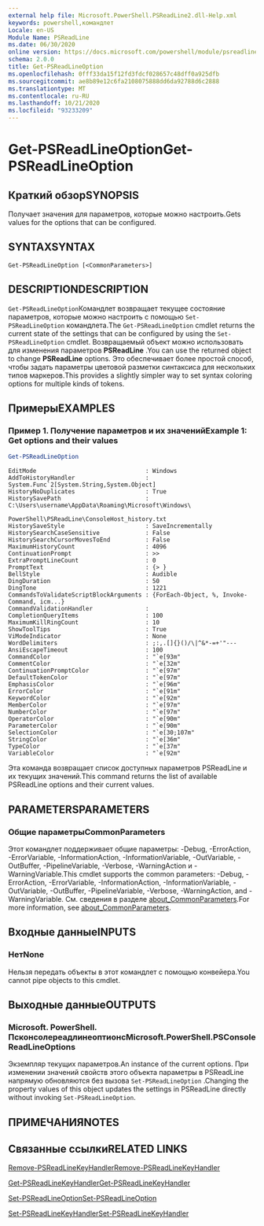 ```yaml
---
external help file: Microsoft.PowerShell.PSReadLine2.dll-Help.xml
keywords: powershell,командлет
Locale: en-US
Module Name: PSReadLine
ms.date: 06/30/2020
online version: https://docs.microsoft.com/powershell/module/psreadline/get-psreadlineoption?view=powershell-7&WT.mc_id=ps-gethelp
schema: 2.0.0
title: Get-PSReadLineOption
ms.openlocfilehash: 0fff33da15f12fd3fdcf028657c48dff0a925dfb
ms.sourcegitcommit: ae8b89e12c6fa2108075888dd6da92788d6c2888
ms.translationtype: MT
ms.contentlocale: ru-RU
ms.lasthandoff: 10/21/2020
ms.locfileid: "93233209"
---
```

# <span data-ttu-id="f7077-103">Get-PSReadLineOption</span><span class="sxs-lookup"><span data-stu-id="f7077-103">Get-PSReadLineOption</span></span>

## <span data-ttu-id="f7077-104">Краткий обзор</span><span class="sxs-lookup"><span data-stu-id="f7077-104">SYNOPSIS</span></span>
<span data-ttu-id="f7077-105">Получает значения для параметров, которые можно настроить.</span><span class="sxs-lookup"><span data-stu-id="f7077-105">Gets values for the options that can be configured.</span></span>

## <span data-ttu-id="f7077-106">SYNTAX</span><span class="sxs-lookup"><span data-stu-id="f7077-106">SYNTAX</span></span>

```
Get-PSReadLineOption [<CommonParameters>]
```

## <span data-ttu-id="f7077-107">DESCRIPTION</span><span class="sxs-lookup"><span data-stu-id="f7077-107">DESCRIPTION</span></span>

<span data-ttu-id="f7077-108">`Get-PSReadLineOption`Командлет возвращает текущее состояние параметров, которые можно настроить с помощью `Set-PSReadLineOption` командлета.</span><span class="sxs-lookup"><span data-stu-id="f7077-108">The `Get-PSReadLineOption` cmdlet returns the current state of the settings that can be configured by using the `Set-PSReadLineOption` cmdlet.</span></span> <span data-ttu-id="f7077-109">Возвращаемый объект можно использовать для изменения параметров **PSReadLine** .</span><span class="sxs-lookup"><span data-stu-id="f7077-109">You can use the returned object to change **PSReadLine** options.</span></span> <span data-ttu-id="f7077-110">Это обеспечивает более простой способ, чтобы задать параметры цветовой разметки синтаксиса для нескольких типов маркеров.</span><span class="sxs-lookup"><span data-stu-id="f7077-110">This provides a slightly simpler way to set syntax coloring options for multiple kinds of tokens.</span></span>

## <span data-ttu-id="f7077-111">Примеры</span><span class="sxs-lookup"><span data-stu-id="f7077-111">EXAMPLES</span></span>

### <span data-ttu-id="f7077-112">Пример 1. Получение параметров и их значений</span><span class="sxs-lookup"><span data-stu-id="f7077-112">Example 1: Get options and their values</span></span>

```powershell
Get-PSReadLineOption
```

```Output
EditMode                               : Windows
AddToHistoryHandler                    : System.Func`2[System.String,System.Object]
HistoryNoDuplicates                    : True
HistorySavePath                        : C:\Users\username\AppData\Roaming\Microsoft\Windows\
                                         PowerShell\PSReadLine\ConsoleHost_history.txt
HistorySaveStyle                       : SaveIncrementally
HistorySearchCaseSensitive             : False
HistorySearchCursorMovesToEnd          : False
MaximumHistoryCount                    : 4096
ContinuationPrompt                     : >>
ExtraPromptLineCount                   : 0
PromptText                             : {> }
BellStyle                              : Audible
DingDuration                           : 50
DingTone                               : 1221
CommandsToValidateScriptBlockArguments : {ForEach-Object, %, Invoke-Command, icm...}
CommandValidationHandler               :
CompletionQueryItems                   : 100
MaximumKillRingCount                   : 10
ShowToolTips                           : True
ViModeIndicator                        : None
WordDelimiters                         : ;:,.[]{}()/\|^&*-=+'"---
AnsiEscapeTimeout                      : 100
CommandColor                           : "`e[93m"
CommentColor                           : "`e[32m"
ContinuationPromptColor                : "`e[97m"
DefaultTokenColor                      : "`e[97m"
EmphasisColor                          : "`e[96m"
ErrorColor                             : "`e[91m"
KeywordColor                           : "`e[92m"
MemberColor                            : "`e[97m"
NumberColor                            : "`e[97m"
OperatorColor                          : "`e[90m"
ParameterColor                         : "`e[90m"
SelectionColor                         : "`e[30;107m"
StringColor                            : "`e[36m"
TypeColor                              : "`e[37m"
VariableColor                          : "`e[92m"
```

<span data-ttu-id="f7077-113">Эта команда возвращает список доступных параметров PSReadLine и их текущих значений.</span><span class="sxs-lookup"><span data-stu-id="f7077-113">This command returns the list of available PSReadLine options and their current values.</span></span>

## <span data-ttu-id="f7077-114">PARAMETERS</span><span class="sxs-lookup"><span data-stu-id="f7077-114">PARAMETERS</span></span>

### <span data-ttu-id="f7077-115">Общие параметры</span><span class="sxs-lookup"><span data-stu-id="f7077-115">CommonParameters</span></span>

<span data-ttu-id="f7077-116">Этот командлет поддерживает общие параметры: -Debug, -ErrorAction, -ErrorVariable, -InformationAction, -InformationVariable, -OutVariable, -OutBuffer, -PipelineVariable, -Verbose, -WarningAction и -WarningVariable.</span><span class="sxs-lookup"><span data-stu-id="f7077-116">This cmdlet supports the common parameters: -Debug, -ErrorAction, -ErrorVariable, -InformationAction, -InformationVariable, -OutVariable, -OutBuffer, -PipelineVariable, -Verbose, -WarningAction, and -WarningVariable.</span></span> <span data-ttu-id="f7077-117">См. сведения в разделе [about_CommonParameters](http://go.microsoft.com/fwlink/?LinkID=113216).</span><span class="sxs-lookup"><span data-stu-id="f7077-117">For more information, see [about_CommonParameters](http://go.microsoft.com/fwlink/?LinkID=113216).</span></span>

## <span data-ttu-id="f7077-118">Входные данные</span><span class="sxs-lookup"><span data-stu-id="f7077-118">INPUTS</span></span>

### <span data-ttu-id="f7077-119">Нет</span><span class="sxs-lookup"><span data-stu-id="f7077-119">None</span></span>

<span data-ttu-id="f7077-120">Нельзя передать объекты в этот командлет с помощью конвейера.</span><span class="sxs-lookup"><span data-stu-id="f7077-120">You cannot pipe objects to this cmdlet.</span></span>

## <span data-ttu-id="f7077-121">Выходные данные</span><span class="sxs-lookup"><span data-stu-id="f7077-121">OUTPUTS</span></span>

### <span data-ttu-id="f7077-122">Microsoft. PowerShell. Псконсолереадлинеоптионс</span><span class="sxs-lookup"><span data-stu-id="f7077-122">Microsoft.PowerShell.PSConsoleReadLineOptions</span></span>

<span data-ttu-id="f7077-123">Экземпляр текущих параметров.</span><span class="sxs-lookup"><span data-stu-id="f7077-123">An instance of the current options.</span></span> <span data-ttu-id="f7077-124">При изменении значений свойств этого объекта параметры в PSReadLine напрямую обновляются без вызова `Set-PSReadLineOption` .</span><span class="sxs-lookup"><span data-stu-id="f7077-124">Changing the property values of this object updates the settings in PSReadLine directly without invoking `Set-PSReadLineOption`.</span></span>

## <span data-ttu-id="f7077-125">ПРИМЕЧАНИЯ</span><span class="sxs-lookup"><span data-stu-id="f7077-125">NOTES</span></span>

## <span data-ttu-id="f7077-126">Связанные ссылки</span><span class="sxs-lookup"><span data-stu-id="f7077-126">RELATED LINKS</span></span>

[<span data-ttu-id="f7077-127">Remove-PSReadLineKeyHandler</span><span class="sxs-lookup"><span data-stu-id="f7077-127">Remove-PSReadLineKeyHandler</span></span>](Remove-PSReadLineKeyHandler.md)

[<span data-ttu-id="f7077-128">Get-PSReadLineKeyHandler</span><span class="sxs-lookup"><span data-stu-id="f7077-128">Get-PSReadLineKeyHandler</span></span>](Get-PSReadLineKeyHandler.md)

[<span data-ttu-id="f7077-129">Set-PSReadLineOption</span><span class="sxs-lookup"><span data-stu-id="f7077-129">Set-PSReadLineOption</span></span>](Set-PSReadLineOption.md)

[<span data-ttu-id="f7077-130">Set-PSReadLineKeyHandler</span><span class="sxs-lookup"><span data-stu-id="f7077-130">Set-PSReadLineKeyHandler</span></span>](Set-PSReadLineKeyHandler.md)
